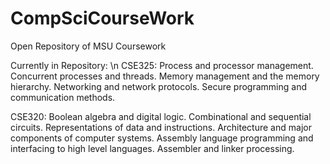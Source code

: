 # CompSciCourseWork
Open Repository of MSU Coursework

Currently in Repository: \n
CSE325: Process and processor management. Concurrent processes and threads. Memory management and the memory hierarchy. Networking and network protocols. Secure programming and communication methods.

CSE320: Boolean algebra and digital logic. Combinational and sequential circuits. Representations of data and instructions. Architecture and major components of computer systems. Assembly language programming and interfacing to high level languages. Assembler and linker processing. 
